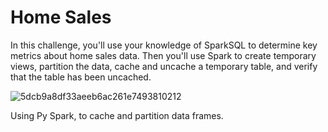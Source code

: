 # Home Sales 

In this challenge, you'll use your knowledge of SparkSQL to determine key metrics about home sales data. Then you'll use Spark to create temporary views, partition the data, cache and uncache a temporary table, and verify that the table has been uncached.

![5dcb9a8df33aeeb6ac261e7493810212](https://github.com/funkierfob3180/Home_Sales/assets/45497824/aa96f60c-88f0-4c5b-b57f-64261df82588)


Using Py Spark, to cache and partition data frames.
